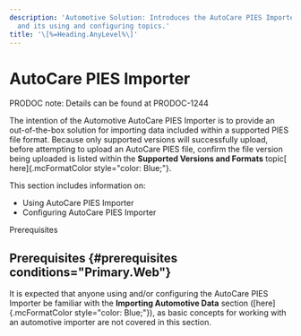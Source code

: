 ```yaml
---
description: 'Automotive Solution: Introduces the AutoCare PIES Importer
  and its using and configuring topics.'
title: '\[%=Heading.AnyLevel%\]'
---
```


AutoCare PIES Importer
======================

PRODOC note: Details can be found at PRODOC-1244

The intention of the Automotive AutoCare PIES Importer is to provide an
out-of-the-box solution for importing data included within a supported
PIES file format. Because only supported versions will successfully
upload, before attempting to upload an AutoCare PIES file, confirm the
file version being uploaded is listed within the **Supported Versions
and Formats** topic[ here]{.mcFormatColor style="color: Blue;"}.

This section includes information on:

-   Using AutoCare PIES Importer
-   Configuring AutoCare PIES Importer

Prerequisites

Prerequisites {#prerequisites conditions="Primary.Web"}
-------------

It is expected that anyone using and/or configuring the AutoCare PIES
Importer be familiar with the **Importing Automotive Data** section
([here]{.mcFormatColor style="color: Blue;"}), as basic concepts for
working with an automotive importer are not covered in this section.
